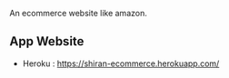 
An ecommerce website like amazon.

## App Website

- Heroku : https://shiran-ecommerce.herokuapp.com/






